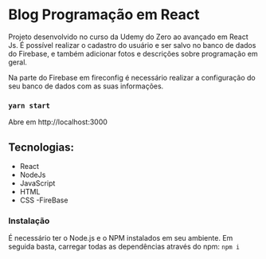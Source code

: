 # Blog Programação em React

Projeto desenvolvido no curso da Udemy do Zero ao avançado em React Js. É possível realizar o cadastro do usuário
e ser salvo no banco de dados do Firebase, e também adicionar fotos e descrições sobre programação em geral.

Na parte do Firebase em fireconfig é necessário realizar a configuração do seu banco de dados com as suas informações.

### `yarn start`

Abre em http://localhost:3000

## Tecnologias:
- React
- NodeJs
- JavaScript
- HTML
- CSS
-FireBase

### Instalação

É necessário ter o Node.js e o NPM instalados em seu ambiente. Em seguida basta, carregar todas as dependências através do npm: `npm i` 




